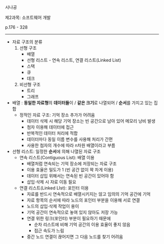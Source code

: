 시나공

제2과목: 소프트웨어 개발

p.176 - 328

-----

- 자료 구조의 분류
  1. 선형 구조
     - 배열
     - 선형 리스트 - 연속 리스트, 연결 리스트(Linked List)
     - 스택
     - 큐
     - 데크
  2. 비선형 구조
     - 트리
     - 그래프
- 배열 : **동일한 자료형**의 **데이터들**이 / **같은 크기**로 나열되어 / **순서**를 가지고 있는 집합
  - 정적인 자료 구조: 기억 장소 추가가 어려움
    - 데이터 삭제 시 해당 기억 장소는 빈 공간으로 남아 있어 메모리 낭비 발생
    - 첨자 이용해 데이터에 접근
    - 반복적인 데이터 처리에 적합
    - 데이터마다 동일 이름 변수를 사용해 처리가 간편
    - 사용한 첨자의 개수에 따라 n차원 배열이라고 부름
- 선형 리스트: 일정한 **순서**에 의해 나열된 자료 구조
  - 연속 리스트(Contiguous List): 배열 이용
    - 배열처럼 연속되는 기억 장소에 저장되는 자료 구조
    - 이용 효율은 밀도가 1 (빈 공간 없이 꽉 차게 이용)
    - 데이터 삽입 위해서는 연속된 빈 공간이 있어야 함
    - 삽입·삭제 시 자료 이동 필요
  - 연결 리스트(Linked LIst): 포인터 이용
    - 자료를 반드시 연속적으로 배열시키지는 않고 임의의 기억 공간에 기억
    - 자료 항목의 순서에 따라 노드의 포인터 부분을 이용해 서로 연결
    - 노드의 삽입·삭제 작업이 용이
    - 기억 공간이 연속적으로 놓여 있지 않아도 저장 가능
    - 연결 위한 링크(포인터) 부분이 필요하기 때문에
      - 순차 리스트에 비해 기억 공간의 이용 효율이 좋지 않음
      - 접근 속도가 느림
    - 중간 노드 연결이 끊어지면 그 다음 노드를 찾기 어려움